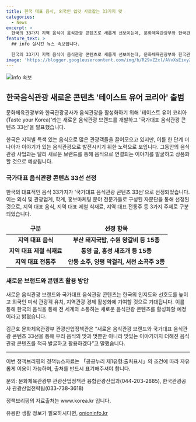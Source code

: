 ```yaml
---
title: 한국 대표 음식, 외국인 입맛 사로잡는 33가지 맛
categories:
  - News
excerpt: >
  한국의 33가지 지역 음식이 음식관광 콘텐츠로 새롭게 선보이는데, 문화체육관광부와 한국관광공사는 테이스트 유어 코리아를 개발하고 국가대표 음식관광 콘텐츠 33선을 공개했다. 이는 음식관광을 활성화하고 지역 음식의 이야기를 통해 관광상품을 개발하는데 중점을 둔 것. 이에 따라 부산 돼지국밥, 수원 왕갈비, 통영 굴, 홍성 새조개, 안동 소주, 양평 막걸리 등이 선정되었는데, 색다른 음식 경험과 지역경제 활성화를 도모하는 계획이다.
feature_text: >
  ## info 실시간 뉴스 속보입니다.

  한국의 33가지 지역 음식이 음식관광 콘텐츠로 새롭게 선보이는데, 문화체육관광부와 한국관광공사는 테이스트 유어 코리아를 개발하고 국가대표 음식관광 콘텐츠 33선을 공개했다. 이는 음식관광을 활성화하고 지역 음식의 이야기를 통해 관광상품을 개발하는데 중점을 둔 것. 이에 따라 부산 돼지국밥, 수원 왕갈비, 통영 굴, 홍성 새조개, 안동 소주, 양평 막걸리 등이 선정되었는데, 색다른 음식 경험과 지역경제 활성화를 도모하는 계획이다.
image: 'https://blogger.googleusercontent.com/img/b/R29vZ2xl/AVvXsEixyZcFfHzMRdzZMjFBmAUKJYCLCGyLL1o632UiGVXcaFdKo_bkvkuCioo0uUKlGfBVcT3P84aROyZIXSBEx3Aw5nCQ3pTgDom1WDC4m8eifvWiAmWEEVb4x6G_l8C0QH225ldMjyaFvpxGEBGNO37VmDTDMHGhJPq73UglMfDca1-0aw/s1600/blogspot.png'
---
```


<p><img src="https://blogger.googleusercontent.com/img/b/R29vZ2xl/AVvXsEixyZcFfHzMRdzZMjFBmAUKJYCLCGyLL1o632UiGVXcaFdKo_bkvkuCioo0uUKlGfBVcT3P84aROyZIXSBEx3Aw5nCQ3pTgDom1WDC4m8eifvWiAmWEEVb4x6G_l8C0QH225ldMjyaFvpxGEBGNO37VmDTDMHGhJPq73UglMfDca1-0aw/s1600/blogspot.png" alt="info 속보" /></p>

<h2 data-ke-size="size26">한국음식관광 새로운 콘텐츠 '테이스트 유어 코리아' 출범</h2>

<p data-ke-size="size16">문화체육관광부와 한국관광공사가 음식관광을 활성화하기 위해 '테이스트 유어 코리아(Taste your Korea)'라는 새로운 음식관광 브랜드를 개발하고 '국가대표 음식관광 콘텐츠 33선'을 발표했습니다.</p>

<p data-ke-size="size16">한국은 지역별 특색 있는 음식으로 많은 관광객들을 끌어모으고 있지만, 이를 한 단계 더 나아가 이야기가 있는 음식관광으로 발전시키기 위한 노력으로 보입니다. 그동안의 음식관광 사업과는 달리 새로운 브랜드를 통해 음식으로 연결되는 이야기를 발굴하고 상품화할 것으로 예상됩니다.</p>

<h3 data-ke-size="size24">국가대표 음식관광 콘텐츠 33선 선정</h3>

<p data-ke-size="size16">한국의 대표적인 음식 33가지가 '국가대표 음식관광 콘텐츠 33선'으로 선정되었습니다. 이는 외식 및 관광업계, 학계, 홍보마케팅 분야 전문가들로 구성된 자문단을 통해 선정된 것으로, 지역 대표 음식, 지역 대표 제철 식재료, 지역 대표 전통주 등 3가지 주제로 구분되었습니다.</p>

<table>
<thead>
<tr>
<td style="text-align: center; height: 17px;"><b>구분</b></td>
<td style="text-align: center; height: 17px;"><b>선정 항목</b></td>
</tr>
</thead>
<tbody>
<tr>
<td style="text-align: center; height: 17px;"><b>지역 대표 음식</b></td>
<td style="text-align: center; height: 17px;"><b>부산 돼지국밥, 수원 왕갈비 등 15종</b></td>
</tr>
<tr>
<td style="text-align: center; height: 17px;"><b>지역 대표 제철 식재료</b></td>
<td style="text-align: center; height: 17px;"><b>통영 굴, 홍성 새조개 등 15종</b></td>
</tr>
<tr>
<td style="text-align: center; height: 17px;"><b>지역 대표 전통주</b></td>
<td style="text-align: center; height: 17px;"><b>안동 소주, 양평 막걸리, 서천 소곡주 3종</b></td>
</tr>
</tbody>
</table>

<h3 data-ke-size="size24">새로운 브랜드와 콘텐츠 활용 방안</h3>

<p data-ke-size="size16">새로운 음식관광 브랜드와 국가대표 음식관광 콘텐츠는 한국의 인지도와 선호도를 높이고 외국인 미식 관광객 유치, 지역관광·경제 활성화에 기여할 것으로 기대됩니다. 이를 통해 한국의 음식을 통해 전 세계와 소통하는 새로운 음식관광 콘텐츠를 활성화할 예정이라고 밝혔습니다.</p>

<p data-ke-size="size16">김근호 문화체육관광부 관광산업정책관은 “새로운 음식관광 브랜드와 국가대표 음식관광 콘텐츠 33선을 통해 우리 음식의 맛과 멋뿐만 아니라 맛있는 이야기까지 더해진 음식관광 콘텐츠를 적극 발굴하고 활용하겠다”고 말했습니다.</p>

<hr>

<p data-ke-size="size16">이번 정책브리핑의 정책뉴스자료는 「공공누리 제1유형:출처표시」의 조건에 따라 자유롭게 이용이 가능하며, 출처를 반드시 표기해주셔야 합니다.</p>

<p data-ke-size="size16">문의: 문화체육관광부 관광산업정책관 융합관광산업과(044-203-2885), 한국관광공사 관광산업전략팀(033-738-3618)</p>

<p data-ke-size="size16">정책브리핑의 자료출처는 www.korea.kr 입니다.</p>

<p data-ke-size="size16"></p>
유용한 생활 정보가 필요하시다면, <a href="https://onioninfo.kr" rel="dofollow">onioninfo.kr</a>



